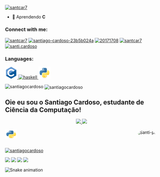 <p align="left"> <a href="https://twitter.com/santcar7" target="blank"><img src="https://img.shields.io/twitter/follow/santcar7?logo=twitter&style=for-the-badge" alt="santcar7" /></a> </p>

- 🌱 Aprendendo **C**

<h3 align="left">Connect with me:</h3>
<p align="left">
<a href="https://twitter.com/santcar7" target="blank"><img align="center" src="https://raw.githubusercontent.com/rahuldkjain/github-profile-readme-generator/master/src/images/icons/Social/twitter.svg" alt="santcar7" height="30" width="40" /></a>
<a href="https://linkedin.com/in/santiago-cardoso-23b5b024a" target="blank"><img align="center" src="https://raw.githubusercontent.com/rahuldkjain/github-profile-readme-generator/master/src/images/icons/Social/linked-in-alt.svg" alt="santiago-cardoso-23b5b024a" height="30" width="40" /></a>
<a href="https://stackoverflow.com/users/20171708" target="blank"><img align="center" src="https://raw.githubusercontent.com/rahuldkjain/github-profile-readme-generator/master/src/images/icons/Social/stack-overflow.svg" alt="20171708" height="30" width="40" /></a>
<a href="https://instagram.com/santcar7" target="blank"><img align="center" src="https://raw.githubusercontent.com/rahuldkjain/github-profile-readme-generator/master/src/images/icons/Social/instagram.svg" alt="santcar7" height="30" width="40" /></a>
<a href="https://codeforces.com/profile/santi.cardoso" target="blank"><img align="center" src="https://raw.githubusercontent.com/rahuldkjain/github-profile-readme-generator/master/src/images/icons/Social/codeforces.svg" alt="santi.cardoso" height="30" width="40" /></a>
</p>

<h3 align="left">Languages:</h3>
<p align="left"> <a href="https://www.cprogramming.com/" target="_blank" rel="noreferrer"> <img src="https://raw.githubusercontent.com/devicons/devicon/master/icons/c/c-original.svg" alt="c" width="40" height="40"/> </a> <a href="https://www.haskell.org/" target="_blank" rel="noreferrer"> <img src="https://upload.wikimedia.org/wikipedia/commons/1/1c/Haskell-Logo.svg" alt="haskell" width="40" height="40"/> </a> <a href="https://www.python.org" target="_blank" rel="noreferrer"> <img src="https://raw.githubusercontent.com/devicons/devicon/master/icons/python/python-original.svg" alt="python" width="40" height="40"/> </a> </p>

<p><img align="left" src="https://github-readme-stats.vercel.app/api/top-langs?username=santiagocardoso&show_icons=true&locale=en&layout=compact" alt="santiagocardoso" /></p>

<p>&nbsp;<img align="center" src="https://github-readme-stats.vercel.app/api?username=santiagocardoso&show_icons=true&locale=en" alt="santiagocardoso" /></p>


## Oie eu sou o Santiago Cardoso, estudante de Ciência da Computação!
<div align="center">
  <a href="https://github.com/santiagocardoso">
  <img height="180em" src="https://github-readme-stats.vercel.app/api?username=santiagocardoso&show_icons=true&theme=dracula&include_all_commits=true&count_private=true"/>
  <img height="180em" src="https://github-readme-stats.vercel.app/api/top-langs/?username=santiagocardoso&layout=compact&langs_count=7&theme=dracula"/>
</div>
<div style="display: inline_block"><br>
  <img align="center" alt="Rafa-Python" height="30" width="40" src="https://raw.githubusercontent.com/devicons/devicon/master/icons/python/python-original.svg">
  <img align="right" alt="Santi-pic" height="150" style="border-radius:50px;" src="https://images-ext-1.discordapp.net/external/OBdZDdclbvv7pAXgRq-5ZYiZ9Yywb4krhgnPRGFgZd4/https/i.picasion.com/pic92/bfb7c3b4fbd3fec7c4dd85cef1c1efde.gif">
</div>
  
  ##
  
  <p align="left"> <img src="https://komarev.com/ghpvc/?username=santiagocardoso&label=Profile%20views&color=0e75b6&style=flat" alt="santiagocardoso" /> </p>
 
<div> 
  <a href="https://instagram.com/santcar7" target="_blank"><img src="https://img.shields.io/badge/-Instagram-%23E4405F?style=for-the-badge&logo=instagram&logoColor=white" target="_blank"></a>
 	<a href="https://www.twitch.tv/santcar7" target="_blank"><img src="https://img.shields.io/badge/Twitch-9146FF?style=for-the-badge&logo=twitch&logoColor=white" target="_blank"></a>
  <a href = "mailto:santcar7@gmail.com"><img src="https://img.shields.io/badge/-Gmail-%23333?style=for-the-badge&logo=gmail&logoColor=white" target="_blank"></a>
  <a href="https://www.linkedin.com/in/santiago-cardoso-23b5b024a" target="_blank"><img src="https://img.shields.io/badge/-LinkedIn-%230077B5?style=for-the-badge&logo=linkedin&logoColor=white" target="_blank"></a> 
 
  ![Snake animation](https://github.com/santiagocardoso/santiagocardoso/blob/output/github-contribution-grid-snake.svg)
 
</div>
